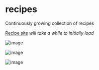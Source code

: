 # recipes
Continuously growing collection of recipes 

[Recipe site](recipe-site-1514.onrender.com) *will take a while to initially load*

![image](https://github.com/mwango-phoenix/letHerCook/assets/67757350/78105ded-f2bb-49e2-9a78-e5fbfa8ca791)

![image](https://github.com/mwango-phoenix/letHerCook/assets/67757350/46e83973-e63d-4d81-8ed4-4eb578039f95)

![image](https://github.com/mwango-phoenix/letHerCook/assets/67757350/4067ecc6-4bf3-4a8a-86a9-df9039d6f818)




